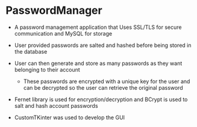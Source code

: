 # PasswordManager

- A password management application that Uses SSL/TLS for secure communication and MySQL for storage

- User provided passwords are salted and hashed before being stored in the database

- User can then generate and store as many passwords as they want belonging to their account
  - These passwords are encrypted with a unique key for the user and can be decrypted so the user can retrieve the original password
  
- Fernet library is used for encryption/decryption and BCrypt is used to salt and hash account passwords

- CustomTKinter was used to develop the GUI
